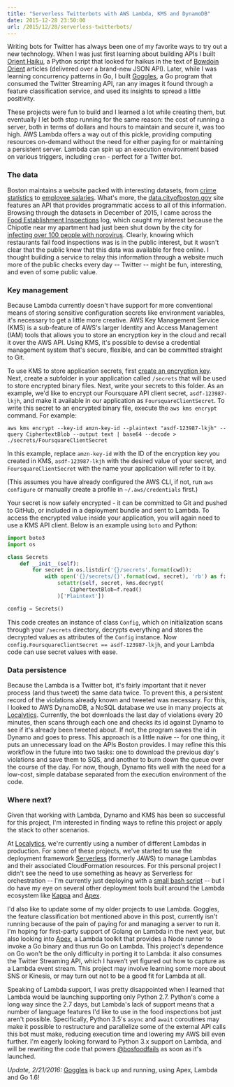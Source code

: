 ```yaml
---
title: "Serverless Twitterbots with AWS Lambda, KMS and DynamoDB"
date: 2015-12-28 23:50:00
url: /2015/12/28/serverless-twitterbots/
---
```


Writing bots for Twitter has always been one of my favorite ways to try out a new technology. When I was just first learning about building APIs I built [Orient Haiku](https://twitter.com/orientku), a Python script that looked for haikus in the text of [Bowdoin Orient](http://bowdoinorient.com) articles (delivered over a brand-new JSON API). Later, while I was learning concurrency patterns in Go, I built [Goggles](https://twitter.com/gogglesbot), a Go program that consumed the Twitter Streaming API, ran any images it found through a feature classification service, and used its insights to spread a little positivity.

These projects were fun to build and I learned a lot while creating them, but eventually I let both stop running for the same reason: the cost of running a server, both in terms of dollars and hours to maintain and secure it, was too high. AWS Lambda offers a way out of this pickle, providing computing resources on-demand without the need for either paying for or maintaining a persistent server. Lambda can spin up an execution environment based on various triggers, including `cron` - perfect for a Twitter bot.

### The data
Boston maintains a website packed with interesting datasets, from [crime statistics](https://data.cityofboston.gov/Public-Safety/Crime-Incident-Reports/7cdf-6fgx) to [employee salaries](https://data.cityofboston.gov/Finance/Employee-Earnings-Report-2014/4swk-wcg8). What's more, the [data.cityofboston.gov](https://data.cityofboston.gov) site features an API that provides programmatic access to all of this information. Browsing through the datasets in December of 2015, I came across the [Food Establishment Inspections](https://data.cityofboston.gov/Health/Food-Establishment-Inspections/qndu-wx8w) log, which caught my interest because the Chipotle near my apartment had just been shut down by the city for [infecting over 100 people with norovirus](http://www.nytimes.com/2015/12/10/business/officials-confirm-norovirus-in-a-chipotle-outbreak.html). Clearly, knowing which restaurants fail food inspections was is in the public interest, but it wasn't clear that the public knew that this data was available for free online. I thought building a service to relay this information through a website much more of the public checks every day -- Twitter -- might be fun, interesting, and even of some public value.


### Key management
Because Lambda currently doesn't have support for more conventional means of storing sensitive configuration secrets like environment variables, it's necessary to get a little more creative. AWS Key Management Service (KMS) is a sub-feature of AWS's larger Identity and Access Management (IAM) tools that allows you to store an encryption key in the cloud and recall it over the AWS API. Using KMS, it's possible to devise a credential management system that's secure, flexible, and can be committed straight to Git.

To use KMS to store application secrets, first [create an encryption key](https://docs.aws.amazon.com/kms/latest/developerguide/create-keys.html). Next, create a subfolder in your application called `/secrets` that will be used to store encrypted binary files. Next, write your secrets to this folder. As an example, we'd like to encrypt our Foursquare API client secret, `asdf-123987-lkjh`, and make it available in our application as `FoursquareClientSecret`. To write this secret to an encrypted binary file, execute the `aws kms encrypt` command. For example:

    aws kms encrypt --key-id amzn-key-id --plaintext "asdf-123987-lkjh" --query CiphertextBlob --output text | base64 --decode > ./secrets/FoursquareClientSecret


In this example, replace `amzn-key-id` with the ID of the encryption key you created in KMS, `asdf-123987-lkjh` with the desired value of your secret, and `FoursquareClientSecret` with the name your application will refer to it by.

(This assumes you have already configured the AWS CLI, if not, run `aws configure` or manually create a profile in `~/.aws/credentials` first.)

Your secret is now safely encrypted - it can be committed to Git and pushed to GitHub, or included in a deployment bundle and sent to Lambda. To access the encrypted value inside your application, you will again need to use a KMS API client. Below is an example using `boto` and Python:

```python
import boto3
import os

class Secrets
    def __init__(self):
        for secret in os.listdir('{}/secrets'.format(cwd)):
            with open('{}/secrets/{}'.format(cwd, secret), 'rb') as f:
                setattr(self, secret, kms.decrypt(
                    CiphertextBlob=f.read()
                )['Plaintext'])

config = Secrets()
```


This code creates an instance of class `Config`, which on initialization scans through your `/secrets` directory, decrypts everything and stores the decrypted values as attributes of the `Config` instance. Now `config.FoursquareClientSecret == asdf-123987-lkjh`, and your Lambda code can use secret values with ease.


### Data persistence
Because the Lambda is a Twitter bot, it's fairly important that it never process (and thus tweet) the same data twice. To prevent this, a persistent record of the violations already known and tweeted was necessary. For this, I looked to AWS DynamoDB, a NoSQL database we use in many projects at [Localytics](https://localytics.com). Currently, the bot downloads the last day of violations every 20 minutes, then scans through each one and checks its id against Dynamo to see if it's already been tweeted about. If not, the program saves the id in Dynamo and goes to press. This approach is a little naïve -- for one thing, it puts an unnecessary load on the APIs Boston provides. I may refine this this workflow in the future into two tasks: one to download the previous day's violations and save them to SQS, and another to burn down the queue over the course of the day. For now, though, Dynamo fits well with the need for a low-cost, simple database separated from the execution environment of the code.


### Where next?
Given that working with Lambda, Dynamo and KMS has been so successful for this project, I'm interested in finding ways to refine this project or apply the stack to other scenarios.

At [Localytics](https://localytics.com), we're currently using a number of different Lambdas in production. For some of these projects, we've started to use the deployment framework [Serverless](https://github.com/serverless/serverless) (formerly JAWS) to manage Lambdas and their associated CloudFormation resources. For this personal project I didn't see the need to use something as heavy as Serverless for orchestration -- I'm currently just deploying with a [small bash script](https://github.com/bjacobel/bosfoodfails/tree/master/deploy.sh) -- but I do have my eye on several other deployment tools built around the Lambda ecosystem like [Kappa](https://github.com/garnaat/kappa) and [Apex](https://github.com/apex/apex).

I'd also like to update some of my older projects to use Lambda. Goggles, the feature classification bot mentioned above in this post, currently isn't running because of the pain of paying for and managing a server to run it. I'm hoping for first-party support of Golang on Lambda in the next year, but also looking into [Apex](https://github.com/apex/apex), a Lambda toolkit that provides a Node runner to invoke a Go binary and thus run Go on Lambda. This project's dependence on Go won't be the only difficulty in porting it to Lambda: it also consumes the Twitter Streaming API, which I haven't yet figured out how to capture as a Lambda event stream. This project may involve learning some more about SNS or Kinesis, or may turn out not to be a good fit for Lambda at all.

Speaking of Lambda support, I was pretty disappointed when I learned that Lambda would be launching supporting only Python 2.7. Python's come a long way since the 2.7 days, but Lambda's lack of support means that a number of language features I'd like to use in the food inspections bot just aren't possible. Specifically, Python 3.5's `async` and `await` coroutines may make it possible to restructure and parallelize some of the external API calls this bot must make, reducing execution time and lowering my AWS bill even further. I'm eagerly looking forward to Python 3.x support on Lambda, and will be rewriting the code that powers [@bosfoodfails](https://twitter.com/bosfoodfails) as soon as it's launched.

*Update, 2/21/2016:* [Goggles](https://twitter.com/gogglesbot) is back up and running, using Apex, Lambda and Go 1.6!

